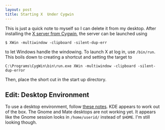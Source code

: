 ```yaml
---
layout: post
title: Starting X  Under Cygwin
---
```


This is just a quick note to myself so I can delete it from my desktop.
After installing the [X server from Cygwin][see], the server can be
launched using

    $ XWin -multiwindow -clipboard -silent-dup-err

to let Windows handle the windowing.  To launch X at log in, use
`/bin/run`.  This boils down to creating a shortcut and setting the
target to 

    C:\Programs\CygWin\bin\run.exe XWin -multiwindow -clipboard -silent-dup-error

Then, place the short cut in the start up directory.

Edit: Desktop Environment
-------------------------

To use a desktop environment, follow [these notes][these].  KDE appears
to work out of the box.  The Gnome and Mate desktops are not working
yet.  It appears like the Gnome session looks in `/home/userid/` instead
of `$HOME`.  I'm still looking though.

[see]: http://x.cygwin.com/docs/ug/setup.html
[these]: http://x.cygwin.com/docs/ug/using.html

